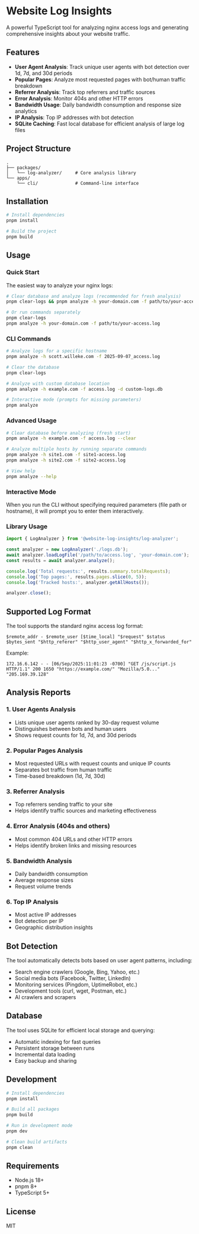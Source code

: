 # Website Log Insights

A powerful TypeScript tool for analyzing nginx access logs and generating comprehensive insights about your website traffic.

## Features

- **User Agent Analysis**: Track unique user agents with bot detection over 1d, 7d, and 30d periods
- **Popular Pages**: Analyze most requested pages with bot/human traffic breakdown
- **Referrer Analysis**: Track top referrers and traffic sources
- **Error Analysis**: Monitor 404s and other HTTP errors
- **Bandwidth Usage**: Daily bandwidth consumption and response size analytics
- **IP Analysis**: Top IP addresses with bot detection
- **SQLite Caching**: Fast local database for efficient analysis of large log files

## Project Structure

```
.
├── packages/
│   └── log-analyzer/     # Core analysis library
└── apps/
    └── cli/              # Command-line interface
```

## Installation

```bash
# Install dependencies
pnpm install

# Build the project
pnpm build
```

## Usage

### Quick Start

The easiest way to analyze your nginx logs:

```bash
# Clear database and analyze logs (recommended for fresh analysis)
pnpm clear-logs && pnpm analyze -h your-domain.com -f path/to/your-access.log

# Or run commands separately
pnpm clear-logs
pnpm analyze -h your-domain.com -f path/to/your-access.log
```

### CLI Commands

```bash
# Analyze logs for a specific hostname
pnpm analyze -h scott.willeke.com -f 2025-09-07_access.log

# Clear the database
pnpm clear-logs

# Analyze with custom database location
pnpm analyze -h example.com -f access.log -d custom-logs.db

# Interactive mode (prompts for missing parameters)
pnpm analyze
```

### Advanced Usage

```bash
# Clear database before analyzing (fresh start)
pnpm analyze -h example.com -f access.log --clear

# Analyze multiple hosts by running separate commands
pnpm analyze -h site1.com -f site1-access.log
pnpm analyze -h site2.com -f site2-access.log

# View help
pnpm analyze --help
```

### Interactive Mode

When you run the CLI without specifying required parameters (file path or hostname), it will prompt you to enter them interactively.

### Library Usage

```typescript
import { LogAnalyzer } from '@website-log-insights/log-analyzer';

const analyzer = new LogAnalyzer('./logs.db');
await analyzer.loadLogFile('/path/to/access.log', 'your-domain.com');
const results = await analyzer.analyze();

console.log('Total requests:', results.summary.totalRequests);
console.log('Top pages:', results.pages.slice(0, 5));
console.log('Tracked hosts:', analyzer.getAllHosts());

analyzer.close();
```

## Supported Log Format

The tool supports the standard nginx access log format:

```
$remote_addr - $remote_user [$time_local] "$request" $status $bytes_sent "$http_referer" "$http_user_agent" "$http_x_forwarded_for"
```

Example:
```
172.16.6.142 - - [06/Sep/2025:11:01:23 -0700] "GET /js/script.js HTTP/1.1" 200 1650 "https://example.com/" "Mozilla/5.0..." "205.169.39.128"
```

## Analysis Reports

### 1. User Agents Analysis
- Lists unique user agents ranked by 30-day request volume
- Distinguishes between bots and human users
- Shows request counts for 1d, 7d, and 30d periods

### 2. Popular Pages Analysis
- Most requested URLs with request counts and unique IP counts
- Separates bot traffic from human traffic
- Time-based breakdown (1d, 7d, 30d)

### 3. Referrer Analysis
- Top referrers sending traffic to your site
- Helps identify traffic sources and marketing effectiveness

### 4. Error Analysis (404s and others)
- Most common 404 URLs and other HTTP errors
- Helps identify broken links and missing resources

### 5. Bandwidth Analysis
- Daily bandwidth consumption
- Average response sizes
- Request volume trends

### 6. Top IP Analysis
- Most active IP addresses
- Bot detection per IP
- Geographic distribution insights

## Bot Detection

The tool automatically detects bots based on user agent patterns, including:

- Search engine crawlers (Google, Bing, Yahoo, etc.)
- Social media bots (Facebook, Twitter, LinkedIn)
- Monitoring services (Pingdom, UptimeRobot, etc.)
- Development tools (curl, wget, Postman, etc.)
- AI crawlers and scrapers

## Database

The tool uses SQLite for efficient local storage and querying:

- Automatic indexing for fast queries
- Persistent storage between runs
- Incremental data loading
- Easy backup and sharing

## Development

```bash
# Install dependencies
pnpm install

# Build all packages
pnpm build

# Run in development mode
pnpm dev

# Clean build artifacts
pnpm clean
```

## Requirements

- Node.js 18+
- pnpm 8+
- TypeScript 5+

## License

MIT